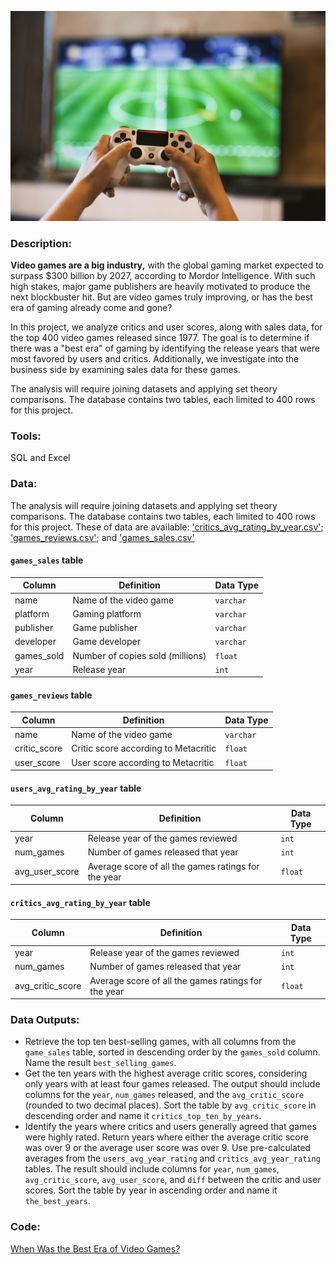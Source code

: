![image](https://github.com/mynameisfho/My-Data-Analyst-Portofolio/blob/main/When%20Was%20the%20Best%20Era%20of%20Video%20Games%3F/video_games.jpg)

### Description:
**Video games are a big industry,** 
with the global gaming market expected to surpass $300 billion by 2027, according to Mordor Intelligence. With such high stakes, major game publishers are heavily motivated to produce the next blockbuster hit. But are video games truly improving, or has the best era of gaming already come and gone?

In this project, we analyze critics and user scores, along with sales data, for the top 400 video games released since 1977. The goal is to determine if there was a "best era" of gaming by identifying the release years that were most favored by users and critics. Additionally, we investigate into the business side by examining sales data for these games.

The analysis will require joining datasets and applying set theory comparisons. The database contains two tables, each limited to 400 rows for this project.

### Tools: 
SQL and Excel

### Data:
The analysis will require joining datasets and applying set theory comparisons. The database contains two tables, each limited to 400 rows for this project.
These of data are available: ['critics_avg_rating_by_year.csv'](https://github.com/mynameisfho/My-Data-Analyst-Portofolio/blob/main/When%20Was%20the%20Best%20Era%20of%20Video%20Games%3F/critics_avg_rating_by_year.csv); ['games_reviews.csv'](https://github.com/mynameisfho/My-Data-Analyst-Portofolio/blob/main/When%20Was%20the%20Best%20Era%20of%20Video%20Games%3F/games_reviews.csv); and ['games_sales.csv'](https://github.com/mynameisfho/My-Data-Analyst-Portofolio/blob/main/When%20Was%20the%20Best%20Era%20of%20Video%20Games%3F/games_sales.csv)   

#### `games_sales` table
| Column | Definition | Data Type |
|-|-|-|  
|name|Name of the video game|`varchar`|
|platform|Gaming platform|`varchar`|
|publisher|Game publisher|`varchar`|
|developer|Game developer|`varchar`|
|games_sold|Number of copies sold (millions)|`float`|
|year|Release year|`int`|

#### `games_reviews` table
| Column | Definition | Data Type |
|-|-|-|
|name|Name of the video game|`varchar`|  
|critic_score|Critic score according to Metacritic|`float`|
|user_score|User score according to Metacritic|`float`|

#### `users_avg_rating_by_year` table
| Column | Definition | Data Type |
|-|-|-|
|year| Release year of the games reviewed |`int`|  
|num_games| Number of games released that year |`int`|
|avg_user_score| Average score of all the games ratings for the year |`float`|

#### `critics_avg_rating_by_year` table
| Column | Definition | Data Type |
|-|-|-|
|year| Release year of the games reviewed |`int`|  
|num_games| Number of games released that year |`int`|
|avg_critic_score| Average score of all the games ratings for the year |`float`|

### Data Outputs: 
- Retrieve the top ten best-selling games, with all columns from the `game_sales` table, sorted in descending order by the `games_sold` column. Name the result `best_selling_games`.
- Get the ten years with the highest average critic scores, considering only years with at least four games released. The output should include columns for the `year`, `num_games` released, and the `avg_critic_score` (rounded to two decimal places). Sort the table by `avg_critic_score` in descending order and name it `critics_top_ten_by_years`.
- Identify the years where critics and users generally agreed that games were highly rated. Return years where either the average critic score was over 9 or the average user score was over 9. Use pre-calculated averages from the `users_avg_year_rating` and `critics_avg_year_rating` tables. The result should include columns for `year`, `num_games`, `avg_critic_score`, `avg_user_score`, and `diff` between the critic and user scores. Sort the table by year in ascending order and name it `the_best_years`.

### Code:
[When Was the Best Era of Video Games?](https://github.com/mynameisfho/My-Data-Analyst-Portofolio/blob/main/When%20Was%20the%20Best%20Era%20of%20Video%20Games%3F/video_games.ipynb)
